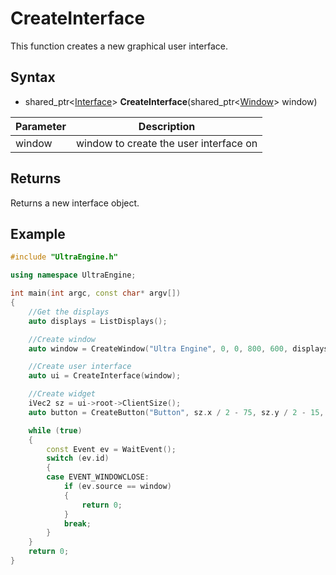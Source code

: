 # CreateInterface

This function creates a new graphical user interface.

## Syntax

- shared_ptr<[Interface](Interface.md)\> **CreateInterface**(shared_ptr<[Window](Window.md)\> window)

| Parameter | Description |
| --- | --- |
| window | window to create the user interface on |

## Returns

Returns a new interface object.

## Example

```c++
#include "UltraEngine.h"

using namespace UltraEngine;

int main(int argc, const char* argv[])
{
    //Get the displays
    auto displays = ListDisplays();

    //Create window
    auto window = CreateWindow("Ultra Engine", 0, 0, 800, 600, displays[0]);

    //Create user interface
    auto ui = CreateInterface(window);

    //Create widget
    iVec2 sz = ui->root->ClientSize();
    auto button = CreateButton("Button", sz.x / 2 - 75, sz.y / 2 - 15, 150, 30, ui->root);

    while (true)
    {
        const Event ev = WaitEvent();
        switch (ev.id)
        {
        case EVENT_WINDOWCLOSE:
            if (ev.source == window)
            {
                return 0;
            }
            break;
        }
    }
    return 0;
}
```
